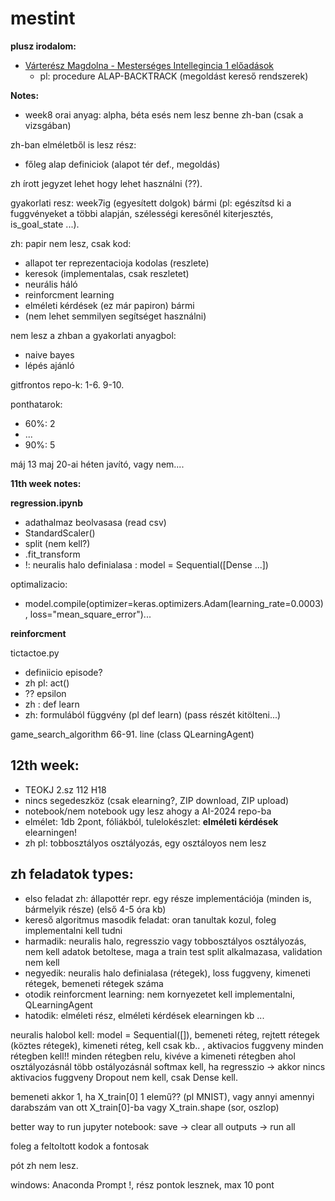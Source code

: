 # mestint

**plusz irodalom:**

- [Várterész Magdolna - Mesterséges Intellegincia 1 előadások](https://arato.inf.unideb.hu/varteresz.magda/mi1folia/foliafo.pdf)
  - pl: procedure ALAP-BACKTRACK (megoldást kereső rendszerek)

**Notes:**

- week8 orai anyag: alpha, béta esés nem lesz benne zh-ban (csak a vizsgában)

zh-ban elméletből is lesz rész:

- főleg alap definiciok (alapot tér def., megoldás)

zh írott jegyzet lehet hogy lehet használni (??).

gyakorlati resz: week7ig (egyesített dolgok) bármi (pl: egészítsd ki a fuggvényeket a többi alapján, szélességi keresőnél kiterjesztés, is_goal_state ...).

zh:
papir nem lesz, csak kod:

- allapot ter reprezentacioja kodolas (reszlete)
- keresok (implementalas, csak reszletet)
- neurális háló
- reinforcment learning
- elméleti kérdések (ez már papiron) bármi
- (nem lehet semmilyen segítséget használni)

nem lesz a zhban a gyakorlati anyagbol:

- naive bayes
- lépés ajánló

gitfrontos repo-k: 1-6. 9-10.

ponthatarok:

- 60%: 2
- ...
- 90%: 5

máj 13
maj 20-ai héten javító, vagy nem....

**11th week notes:**

**regression.ipynb**

- adathalmaz beolvasasa (read csv)
- StandardScaler()
- split (nem kell?)
- .fit_transform
- !: neuralis halo definialasa : model = Sequential([Dense ...])

optimalizacio:

- model.compile(optimizer=keras.optimizers.Adam(learning_rate=0.0003), loss="mean_square_error")...

**reinforcment**

tictactoe.py

- definiicio episode?
- zh pl: act()
- ?? epsilon
- zh : def learn
- zh: formulából függvény (pl def learn) (pass részét kitölteni...)

game_search_algorithm 66-91. line (class QLearningAgent)

## 12th week:

- TEOKJ 2.sz 112 H18
- nincs segedeszköz (csak elearning?, ZIP download, ZIP upload)
- notebook/nem notebook ugy lesz ahogy a AI-2024 repo-ba
- elmélet: 1db 2pont, fóliákból, tulelokészlet: **elméleti kérdések** elearningen!
- zh pl: tobbosztályos osztályozás, egy osztáloyos nem lesz

## zh feladatok types:

- elso feladat zh: állapottér repr. egy része implementációja (minden is, bármelyik része) (első 4-5 óra kb)
- kereső algoritmus masodik feladat: oran tanultak kozul, foleg implementalni kell tudni
- harmadik: neuralis halo, regresszio vagy tobbosztályos osztályozás, nem kell adatok betoltese, maga a train test split alkalmazasa, validation nem kell
- negyedik: neuralis halo definialasa (rétegek), loss fuggveny, kimeneti rétegek, bemeneti rétegek száma
- otodik reinforcment learning: nem kornyezetet kell implementalni, QLearningAgent
- hatodik: elméleti rész, elméleti kérdések elearningen kb ...

neuralis halobol kell: model = Sequential([]), bemeneti réteg, rejtett rétegek (köztes rétegek), kimeneti réteg, kell csak kb.. , aktivacios fuggveny minden rétegben kell!! minden rétegben relu, kivéve a kimeneti rétegben ahol osztályozásnál több ostályozásnál softmax kell, ha regresszio -> akkor nincs aktivacios fuggveny
Dropout nem kell, csak Dense kell.

bemeneti akkor 1, ha X_train[0] 1 elemű?? (pl MNIST), vagy annyi amennyi darabszám van ott X_train[0]-ba
vagy X_train.shape (sor, oszlop)

better way to run jupyter notebook: save -> clear all outputs -> run all

foleg a feltoltott kodok a fontosak

pót zh nem lesz.

windows: Anaconda Prompt !,
rész pontok lesznek,
max 10 pont
